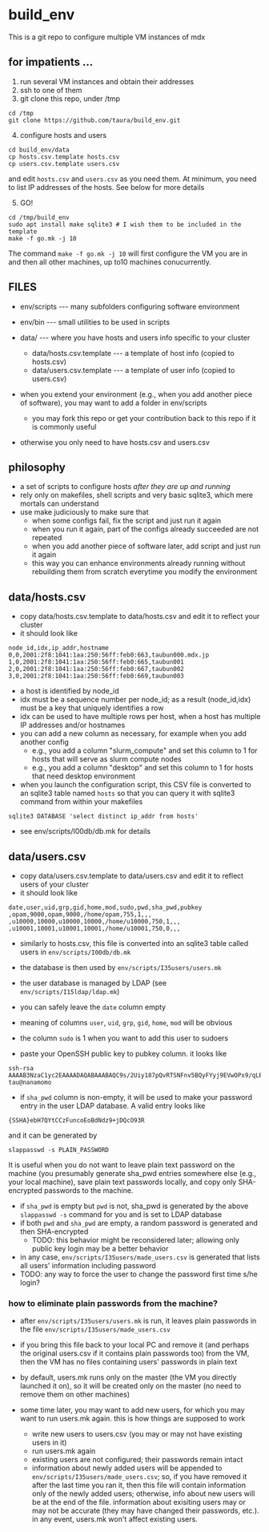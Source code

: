 # build_env

This is a git repo to configure multiple VM instances of mdx

## for impatients ...

1. run several VM instances and obtain their addresses
1. ssh to one of them
1. git clone this repo, under /tmp
```
cd /tmp
git clone https://github.com/taura/build_env.git
```

4. configure hosts and users
```
cd build_env/data
cp hosts.csv.template hosts.csv
cp users.csv.template users.csv
```
and edit `hosts.csv` and `users.csv` as you need them. At minimum, you need to list IP addresses of the hosts.  See below for more details

5. GO!
```
cd /tmp/build_env
sudo apt install make sqlite3 # I wish them to be included in the template
make -f go.mk -j 10
```
The command `make -f go.mk -j 10` will first configure the VM you are in and then all other machines, up to10 machines conucurrently.

## FILES

* env/scripts --- many subfolders configuring software environment
* env/bin     --- small utilities to be used in scripts
* data/       --- where you have hosts and users info specific to your cluster
  * data/hosts.csv.template --- a template of host info (copied to hosts.csv)
  * data/users.csv.template --- a template of user info (copied to users.csv)

* when you extend your environment (e.g., when you add another piece of software), you may want to add a folder in env/scripts
  * you may fork this repo or get your contribution back to this repo if it is commonly useful
* otherwise you only need to have hosts.csv and users.csv

## philosophy

* a set of scripts to configure hosts _after they are up and running_
* rely only on makefiles, shell scripts and very basic sqlite3, which mere mortals can understand
* use make judiciously to make sure that
  * when some configs fail, fix the script and just run it again
  * when you run it again, part of the configs already succeeded are not repeated
  * when you add another piece of software later, add script and just run it again
  * this way you can enhance environments already running without rebuilding them from scratch everytime you modify the environment

## data/hosts.csv

* copy data/hosts.csv.template to data/hosts.csv and edit it to reflect your cluster
* it should look like

```
node_id,idx,ip_addr,hostname
0,0,2001:2f8:1041:1aa:250:56ff:feb0:663,taubun000.mdx.jp
1,0,2001:2f8:1041:1aa:250:56ff:feb0:665,taubun001
2,0,2001:2f8:1041:1aa:250:56ff:feb0:667,taubun002
3,0,2001:2f8:1041:1aa:250:56ff:feb0:669,taubun003
```

* a host is identified by node_id
* idx must be a sequence number per node_id; as a result (node_id,idx) must be a key that uniquely identifies a row
* idx can be used to have multiple rows per host, when a host has multiple IP addresses and/or hostnames
* you can add a new column as necessary, for example when you add another config
  * e.g., you add a column "slurm_compute" and set this column to 1 for hosts that will serve as slurm compute nodes
  * e.g., you add a column "desktop" and set this column to 1 for hosts that need desktop environment
* when you launch the configuration script, this CSV file is converted to an sqlite3 table named `hosts` so that you can query it with sqlite3 command from within your makefiles
```
sqlite3 DATABASE 'select distinct ip_addr from hosts'
```
* see env/scripts/I00db/db.mk for details

## data/users.csv

* copy data/users.csv.template to data/users.csv and edit it to reflect users of your cluster
* it should look like
```
date,user,uid,grp,gid,home,mod,sudo,pwd,sha_pwd,pubkey
,opam,9000,opam,9000,/home/opam,755,1,,,
,u10000,10000,u10000,10000,/home/u10000,750,1,,,
,u10001,10001,u10001,10001,/home/u10001,750,0,,,
```

* similarly to hosts.csv, this file is converted into an sqlite3 table called users in `env/scripts/I00db/db.mk`
* the database is then used by `env/scripts/I35users/users.mk`
* the user database is managed by LDAP (see `env/scripts/I15ldap/ldap.mk`)

* you can safely leave the `date` column empty
* meaning of columns `user`, `uid`, `grp`, `gid`, `home`, `mod` will be obvious
* the column `sudo` is 1 when you want to add this user to sudoers
* paste your OpenSSH public key to pubkey column. it looks like
```
ssh-rsa AAAAB3NzaC1yc2EAAAADAQABAAABAQC9s/2Uiy187pQvRTSNFnv5BQyFYyj9EVwOPx9/qLB2eugxTL1Pw+ViQ/QHwt0fNDYa/+KEHjhZnbcGRz0OJhQMDI4EJulU1aDVpqDPfFnFnwwzy1e+ghTH7cpbltEsJzCJd/TK9wziLbrrGnkxRKiKpnmTuiQg086zXF5F79caDpBdv0cTar+BIxESaXBcK58RWprsoWeu75AANdcKE/7EkBdUfXbMPV6wIc15Q6ByBf12MNVwlNMVR+AFKnstVEBdRGErlsChZHNGHeBIlsSF/XbG3PDK24n6hvibAtyezq+DNE7fSjsn21Zx80ggaEJeTWuB/TiOnA0e6KDpU2h3 tau@nanamomo
```
* if `sha_pwd` column is non-empty, it will be used to make your password entry in the user LDAP database.  A valid entry looks like
```
{SSHA}ebH7QYtCCzFuncoEoBdNdz9+jDQcO93R
```
and it can be generated by
```
slappasswd -s PLAIN_PASSWORD
```
It is useful when you do not want to leave plain text password on the machine (you presumably generate sha_pwd entries somewhere else (e.g., your local machine), save plain text passwords locally, and copy only SHA-encrypted passwords to the machine.
* if `sha_pwd` is empty but `pwd` is not, sha_pwd is generated by the above `slappasswd -s` command for you and is set to LDAP database
* if both `pwd` and `sha_pwd` are empty, a random password is generated and then SHA-encrypted
  * TODO: this behavior might be reconsidered later; allowing only public key login may be a better behavior
* in any case, `env/scripts/I35users/made_users.csv` is generated that lists all users' information including password
* TODO: any way to force the user to change the password first time s/he login?

### how to eliminate plain passwords from the machine?

* after `env/scripts/I35users/users.mk` is run, it leaves plain passwords in the file `env/scripts/I35users/made_users.csv`
* if you bring this file back to your local PC and remove it (and perhaps the original users.csv if it contains plain passwords too) from the VM, then the VM has no files containing users' passwords in plain text
* by default, users.mk runs only on the master (the VM you directly launched it on), so it will be created only on the master (no need to remove them on other machines)

* some time later, you may want to add new users, for which you may want to run users.mk again.  this is how things are supposed to work
  * write new users to users.csv (you may or may not have existing users in it)
  * run users.mk again
  * existing users are not configured; their passwords remain intact
  * information about newly added users will be appended to `env/scripts/I35users/made_users.csv`; so, if you have removed it after the last time you ran it, then this file will contain information only of the newly added users; otherwise, info about new users will be at the end of the file. information about exisiting users may or may not be accurate (they may have changed their passwords, etc.). in any event, users.mk won't affect existing users.

